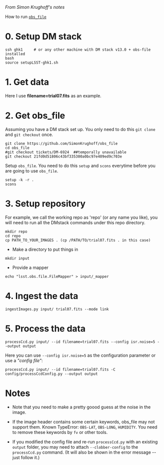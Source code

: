 *From Simon Krughoff's notes*

How to run [`obs_file`](https://github.com/SimonKrughoff/obs_file/tree/tickets/DM-6924)

# 0. Setup DM stack
```
ssh ghk1     # or any other machine with DM stack v13.0 + obs-file installed
bash
source setupLSST-ghk1.sh
```

# 1. Get data

Here I use **filename=trial07.fits** as an example.

# 2. Get obs_file 

Assuming you have a DM stack set up.
You only need to do this `git clone` and `git checkout` once.
```
git clone https://github.com/SimonKrughoff/obs_file
cd obs_file
#git checkout tickets/DM-6924  ##temporally unavailable
git checkout 21fd0d51806c43bf335300a0bc97e409ed9c703e
```

Setup `obs_file`. You need to do this `setup` and `scons` everytime before you are going to use `obs_file`.
```
setup -k -r .
scons
```

# 3. Setup repository 

For example, we call the working repo as 'repo' (or any name you like), you will need to run all the DMstack commands under this repo directory.

```
mkdir repo
cd repo
cp PATH_TO_YOUR_IMAGES . (cp /PATH/TO/trial07.fits . in this case)
```

* Make a directory to put things in
```
mkdir input
```

* Provide a mapper
```
echo "lsst.obs.file.FileMapper" > input/_mapper
```

# 4. Ingest the data
```
ingestImages.py input/ trial07.fits --mode link
```

# 5. Process the data
```
processCcd.py input/ --id filename=trial07.fits --config isr.noise=5 --output output
```

Here you can use `--config isr.noise=5` as the configuration parameter or use a _"config file"_:
```
processCcd.py input/ --id filename=trial07.fits -C config/processCcdConfig.py --output output
```

# Notes

* Note that you need to make a pretty goood guess at the noise in the image.

* If the image header contains some certain keywords, obs_file may not support them. Known TypeError: `OBS-LAT`, `OBS-LONG`, `HUMIDITY`. You need to remove these keywords by `fv` or other tools.

* If you modified the config file and re-run `processCcd.py` with an existing `output` folder, you may need to attach `--clobber-config` to the `processCcd.py` command. (It will also be shown in the error message -- just follow it.)
